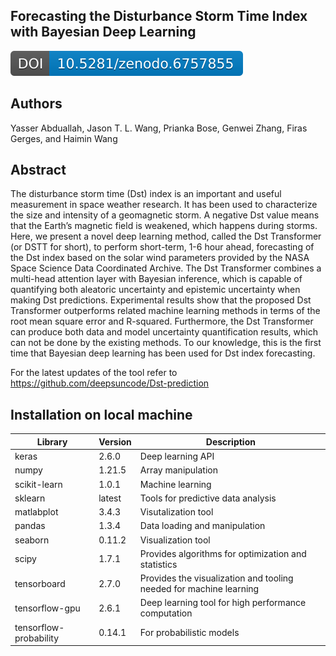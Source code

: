 ## Forecasting the Disturbance Storm Time Index with Bayesian Deep Learning<br>
[![DOI](https://github.com/ccsc-tools/zenodo_icons/blob/main/icons/dst.svg)](https://zenodo.org/record/7529705#.Y8ApDBXMJD8)


## Authors
Yasser Abduallah, Jason T. L. Wang, Prianka Bose, Genwei Zhang, Firas Gerges, and Haimin Wang

## Abstract

The disturbance storm time (Dst) index is an important and useful measurement in space weather research. It has been used to characterize the size and intensity of a geomagnetic storm. A negative Dst value means that the Earth’s magnetic field is weakened, which happens during storms. Here, we present a novel deep learning method, called the Dst Transformer (or DSTT for short), to perform short-term, 1-6 hour ahead, forecasting of the Dst index based on the solar wind parameters provided by the NASA Space Science Data Coordinated Archive. The Dst Transformer combines a multi-head attention layer with Bayesian inference, which is capable of quantifying both aleatoric uncertainty and epistemic uncertainty when making Dst predictions. Experimental results show that the proposed Dst Transformer outperforms related machine learning methods in terms of the root mean square error and R-squared. Furthermore, the Dst Transformer can produce both data and model uncertainty quantification results, which can not be done by the existing methods. To our knowledge, this is the first time that Bayesian deep learning has been used for Dst index forecasting.


For the latest updates of the tool refer to https://github.com/deepsuncode/Dst-prediction

## Installation on local machine

|Library | Version   | Description  |
|---|---|---|
|keras| 2.6.0 | Deep learning API|
|numpy| 1.21.5| Array manipulation|
|scikit-learn| 1.0.1| Machine learning|
|sklearn| latest| Tools for predictive data analysis|
|matlabplot| 3.4.3| Visutalization tool|
| pandas|1.3.4| Data loading and manipulation|
| seaborn | 0.11.2| Visualization tool|
| scipy|1.7.1| Provides algorithms for optimization and statistics|
| tensorboard| 2.7.0 | Provides the visualization and tooling needed for machine learning|
| tensorflow-gpu| 2.6.1| Deep learning tool for high performance computation |
|tensorflow-probability | 0.14.1| For probabilistic models|
